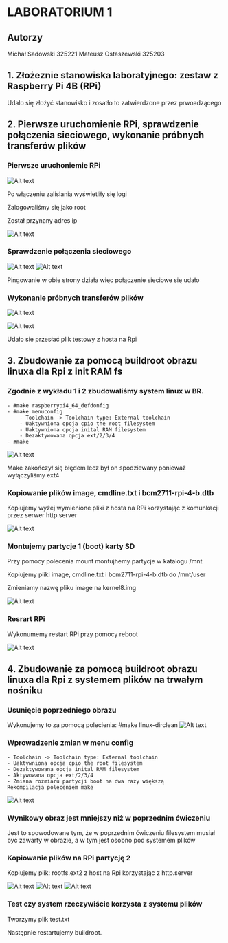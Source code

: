 # LABORATORIUM 1
## Autorzy 
Michał Sadowski 325221
Mateusz Ostaszewski 325203

## 1. Złożeznie stanowiska laboratyjnego: zestaw z Raspberry Pi 4B (RPi)

Udało się złożyć stanowisko i zosatło to zatwierdzone przez prwoadzącego

## 2. Pierwsze uruchomienie RPi, sprawdzenie połączenia sieciowego, wykonanie próbnych transferów plików

### Pierwsze uruchoniemie RPi

![Alt text](screenshots/po%C5%82%C4%85czenie_terminana_uart.png)

Po włączeniu zalislania wyświetliły się logi

Zalogowaliśmy się jako root

Został przynany adres ip

![Alt text](screenshots/przyznanie_adresu_ip.png)

### Sprawdzenie połączenia sieciowego

![Alt text](screenshots/pingowanie.png)
![Alt text](screenshots/ping_host.png)

Pingowanie w obie strony działa więc połączenie sieciowe się udało

### Wykonanie próbnych transferów plików

![Alt text](screenshots/udostepnienie_katalogu.png)

![Alt text](screenshots/pobieranie_pliku.png)

Udało sie przesłać plik testowy z hosta na Rpi 

## 3. Zbudowanie za pomocą buildroot obrazu linuxa dla Rpi z init RAM fs

### Zgodnie z wykładu 1 i 2 zbudowaliśmy system linux w BR. 

    - #make raspberrypi4_64_defdonfig
    - #make menuconfig
        - Toolchain -> Toolchain type: External toolchain
        - Uaktywniona opcja cpio the root filesystem
        - Uaktywniona opcja inital RAM filesystem
        - Dezaktywowana opcja ext/2/3/4
    - #make

![Alt text](screenshots/main_koniec.png)    

Make zakończył się błędem lecz był on spodziewany ponieważ wyłączyliśmy ext4 

### Kopiowanie plików image, cmdline.txt i bcm2711-rpi-4-b.dtb

Kopiujemy wyżej wymienione pliki z hosta na RPi korzystając z komunkacji przez serwer http.server

![Alt text](screenshots/zapisane_pliki.png)

### Montujemy partycje 1 (boot) karty SD 

Przy pomocy polecenia mount montujhemy partycje w katalogu /mnt

Kopiujemy pliki image, cmdline.txt i bcm2711-rpi-4-b.dtb do /mnt/user

Zmieniamy nazwę pliku image na kernel8.img

![Alt text](screenshots/kopia_plikow_partycja_1.png)

### Resrart RPi

Wykonumemy restart RPi przy pomocy reboot

![Alt text](screenshots/zbudowany_linux.png)

## 4. Zbudowanie za pomocą buildroot obrazu linuxa dla Rpi z systemem plików na trwałym nośniku 

### Usunięcie poprzedniego obrazu

Wykonujemy to za pomocą polecienia:
 #make linux-dirclean
![Alt text](screenshots/make_linux_dirclea.png)
### Wprowadzenie zmian w menu config
    - Toolchain -> Toolchain type: External toolchain
    - Uaktywniona opcja cpio the root filesystem
    - Dezaktywowana opcja inital RAM filesystem
    - Aktywowana opcja ext/2/3/4
    - Zmiana rozmiaru partycji boot na dwa razy większą
    Rekompilacja poleceniem make

 ![Alt text](screenshots/zmieninoy%20_rozmiar.png)   

### Wynikowy obraz jest mniejszy niż w poprzednim ćwiczeniu

Jest to spowodowane tym, że w poprzednim ćwiczeniu filesystem musiał być zawarty w obrazie, a w tym jest osobno pod systemem plików

### Kopiowanie plików na RPi partycję 2

Kopiujemy plik: rootfs.ext2 z host na Rpi korzystając z http.server

![Alt text](screenshots/skopiowane_br.png) 
![Alt text](screenshots/skopiowane_pliki_zad2.png)
![Alt text](screenshots/1.png)

### Test czy system rzeczywiście korzysta z systemu plików

Tworzymy plik test.txt 

Następnie restartujemy buildroot.
